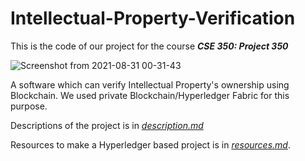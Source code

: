 # Intellectual-Property-Verification

This is the code of our project for the course ***CSE 350: Project 350***

![Screenshot from 2021-08-31 00-31-43](https://user-images.githubusercontent.com/41442625/131387790-e6a466bf-d5a5-4555-bdde-a6a72524a148.png)

A software which can verify Intellectual Property's ownership using Blockchain. We used private Blockchain/Hyperledger Fabric for this purpose.

Descriptions of the project is in [*description.md*](https://github.com/saba-phoenix/Intellectual-Property-Verification/blob/main/description.pdf)

Resources to make a Hyperledger based project is in [*resources.md*](https://github.com/BIJOY-SUST/Tools-for-Hyperledger-Development/blob/master/Resources.md).

